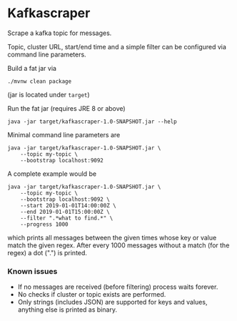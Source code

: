 # Kafkascraper

Scrape a kafka topic for messages.

Topic, cluster URL, start/end time and a simple filter can 
be configured via command line parameters.

Build a fat jar via
```
./mvnw clean package
```
(jar is located under `target`)

Run the fat jar (requires JRE 8 or above)
```
java -jar target/kafkascraper-1.0-SNAPSHOT.jar --help
```

Minimal command line parameters are
```
java -jar target/kafkascraper-1.0-SNAPSHOT.jar \
    --topic my-topic \
    --bootstrap localhost:9092
```

A complete example would be
```
java -jar target/kafkascraper-1.0-SNAPSHOT.jar \
    --topic my-topic \
    --bootstrap localhost:9092 \
    --start 2019-01-01T14:00:00Z \
    --end 2019-01-01T15:00:00Z \
    --filter ".*what to find.*" \
    --progress 1000
```
which prints all messages between the given times whose key or value 
match the given regex. After every 1000 messages without a match (for the regex)
a dot (".") is printed.

### Known issues

* If no messages are received (before filtering) process waits forever.
* No checks if cluster or topic exists are performed.
* Only strings (includes JSON) are supported for keys and values, anything else is printed as binary.